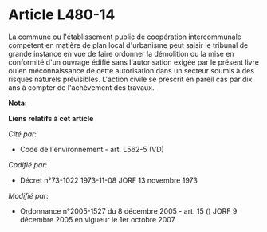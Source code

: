 # Article L480-14

La commune ou l'établissement public de coopération intercommunale compétent en matière de plan local d'urbanisme peut saisir
le tribunal de grande instance en vue de faire ordonner la démolition ou la mise en conformité d'un ouvrage édifié sans
l'autorisation exigée par le présent livre ou en méconnaissance de cette autorisation dans un secteur soumis à des risques
naturels prévisibles. L'action civile se prescrit en pareil cas par dix ans à compter de l'achèvement des travaux.

**Nota:**



**Liens relatifs à cet article**

_Cité par_:

  - Code de l'environnement - art. L562-5 (VD)

_Codifié par_:

  - Décret n°73-1022 1973-11-08 JORF 13 novembre 1973

_Modifié par_:

  - Ordonnance n°2005-1527 du 8 décembre 2005 - art. 15 () JORF 9 décembre 2005 en vigueur le 1er octobre 2007
